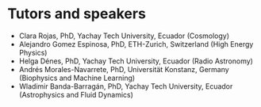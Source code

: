 # Tutors and speakers

- Clara Rojas, PhD, Yachay Tech University, Ecuador (Cosmology)
- Alejandro Gomez Espinosa, PhD, ETH-Zurich, Switzerland (High Energy Physics)
- Helga Dénes, PhD, Yachay Tech University, Ecuador (Radio Astronomy)
- Andrés Morales-Navarrete, PhD, Universität Konstanz, Germany (Biophysics and Machine Learning)
- Wladimir Banda-Barragán, PhD, Yachay Tech University, Ecuador (Astrophysics and Fluid Dynamics)

